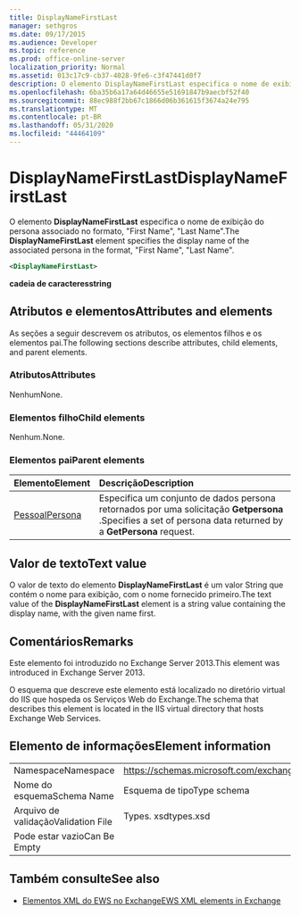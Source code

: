 ```yaml
---
title: DisplayNameFirstLast
manager: sethgros
ms.date: 09/17/2015
ms.audience: Developer
ms.topic: reference
ms.prod: office-online-server
localization_priority: Normal
ms.assetid: 013c17c9-cb37-4028-9fe6-c3f47441d0f7
description: O elemento DisplayNameFirstLast especifica o nome de exibição do persona associado no formato, nome, sobrenome.
ms.openlocfilehash: 6ba35b6a17a64d46655e51691847b9aecbf52f40
ms.sourcegitcommit: 88ec988f2bb67c1866d06b361615f3674a24e795
ms.translationtype: MT
ms.contentlocale: pt-BR
ms.lasthandoff: 05/31/2020
ms.locfileid: "44464109"
---
```

# <a name="displaynamefirstlast"></a><span data-ttu-id="327c5-103">DisplayNameFirstLast</span><span class="sxs-lookup"><span data-stu-id="327c5-103">DisplayNameFirstLast</span></span>

<span data-ttu-id="327c5-104">O elemento **DisplayNameFirstLast** especifica o nome de exibição do persona associado no formato, "First Name", "Last Name".</span><span class="sxs-lookup"><span data-stu-id="327c5-104">The **DisplayNameFirstLast** element specifies the display name of the associated persona in the format, "First Name", "Last Name".</span></span> 
  
```XML
<DisplayNameFirstLast>
```

 <span data-ttu-id="327c5-105">**cadeia de caracteres**</span><span class="sxs-lookup"><span data-stu-id="327c5-105">**string**</span></span>
## <a name="attributes-and-elements"></a><span data-ttu-id="327c5-106">Atributos e elementos</span><span class="sxs-lookup"><span data-stu-id="327c5-106">Attributes and elements</span></span>

<span data-ttu-id="327c5-107">As seções a seguir descrevem os atributos, os elementos filhos e os elementos pai.</span><span class="sxs-lookup"><span data-stu-id="327c5-107">The following sections describe attributes, child elements, and parent elements.</span></span>
  
### <a name="attributes"></a><span data-ttu-id="327c5-108">Atributos</span><span class="sxs-lookup"><span data-stu-id="327c5-108">Attributes</span></span>

<span data-ttu-id="327c5-109">Nenhum</span><span class="sxs-lookup"><span data-stu-id="327c5-109">None.</span></span>
  
### <a name="child-elements"></a><span data-ttu-id="327c5-110">Elementos filho</span><span class="sxs-lookup"><span data-stu-id="327c5-110">Child elements</span></span>

<span data-ttu-id="327c5-111">Nenhum.</span><span class="sxs-lookup"><span data-stu-id="327c5-111">None.</span></span>
  
### <a name="parent-elements"></a><span data-ttu-id="327c5-112">Elementos pai</span><span class="sxs-lookup"><span data-stu-id="327c5-112">Parent elements</span></span>

|<span data-ttu-id="327c5-113">**Elemento**</span><span class="sxs-lookup"><span data-stu-id="327c5-113">**Element**</span></span>|<span data-ttu-id="327c5-114">**Descrição**</span><span class="sxs-lookup"><span data-stu-id="327c5-114">**Description**</span></span>|
|:-----|:-----|
|[<span data-ttu-id="327c5-115">Pessoal</span><span class="sxs-lookup"><span data-stu-id="327c5-115">Persona</span></span>](persona.md) <br/> |<span data-ttu-id="327c5-116">Especifica um conjunto de dados persona retornados por uma solicitação **Getpersona** .</span><span class="sxs-lookup"><span data-stu-id="327c5-116">Specifies a set of persona data returned by a **GetPersona** request.</span></span>  <br/> |
   
## <a name="text-value"></a><span data-ttu-id="327c5-117">Valor de texto</span><span class="sxs-lookup"><span data-stu-id="327c5-117">Text value</span></span>

<span data-ttu-id="327c5-118">O valor de texto do elemento **DisplayNameFirstLast** é um valor String que contém o nome para exibição, com o nome fornecido primeiro.</span><span class="sxs-lookup"><span data-stu-id="327c5-118">The text value of the **DisplayNameFirstLast** element is a string value containing the display name, with the given name first.</span></span> 
  
## <a name="remarks"></a><span data-ttu-id="327c5-119">Comentários</span><span class="sxs-lookup"><span data-stu-id="327c5-119">Remarks</span></span>

<span data-ttu-id="327c5-120">Este elemento foi introduzido no Exchange Server 2013.</span><span class="sxs-lookup"><span data-stu-id="327c5-120">This element was introduced in Exchange Server 2013.</span></span>
  
<span data-ttu-id="327c5-121">O esquema que descreve este elemento está localizado no diretório virtual do IIS que hospeda os Serviços Web do Exchange.</span><span class="sxs-lookup"><span data-stu-id="327c5-121">The schema that describes this element is located in the IIS virtual directory that hosts Exchange Web Services.</span></span>
  
## <a name="element-information"></a><span data-ttu-id="327c5-122">Elemento de informações</span><span class="sxs-lookup"><span data-stu-id="327c5-122">Element information</span></span>

|||
|:-----|:-----|
|<span data-ttu-id="327c5-123">Namespace</span><span class="sxs-lookup"><span data-stu-id="327c5-123">Namespace</span></span>  <br/> |https://schemas.microsoft.com/exchange/services/2006/types  <br/> |
|<span data-ttu-id="327c5-124">Nome do esquema</span><span class="sxs-lookup"><span data-stu-id="327c5-124">Schema Name</span></span>  <br/> |<span data-ttu-id="327c5-125">Esquema de tipo</span><span class="sxs-lookup"><span data-stu-id="327c5-125">Type schema</span></span>  <br/> |
|<span data-ttu-id="327c5-126">Arquivo de validação</span><span class="sxs-lookup"><span data-stu-id="327c5-126">Validation File</span></span>  <br/> |<span data-ttu-id="327c5-127">Types. xsd</span><span class="sxs-lookup"><span data-stu-id="327c5-127">types.xsd</span></span>  <br/> |
|<span data-ttu-id="327c5-128">Pode estar vazio</span><span class="sxs-lookup"><span data-stu-id="327c5-128">Can Be Empty</span></span>  <br/> ||
   
## <a name="see-also"></a><span data-ttu-id="327c5-129">Também consulte</span><span class="sxs-lookup"><span data-stu-id="327c5-129">See also</span></span>

- [<span data-ttu-id="327c5-130">Elementos XML do EWS no Exchange</span><span class="sxs-lookup"><span data-stu-id="327c5-130">EWS XML elements in Exchange</span></span>](ews-xml-elements-in-exchange.md)

